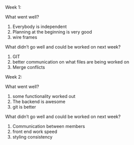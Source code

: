 Week 1:

What went well?

1. Everybody is independent
2. Planning at the beginning is very good
3. wire frames

What didn’t go well and could be worked on next week?

1. GIT
2. better communication on what files are being worked on
3. Merge conflicts

Week 2:

What went well?

1. some functionality worked out
2. The backend is awesome
3. git is better

What didn’t go well and could be worked on next week?

1. Communication between members
2. front end work speed
3. styling consistency
